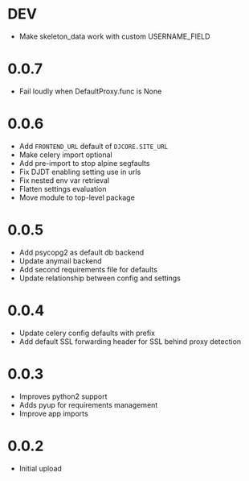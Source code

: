 # DEV
- Make skeleton_data work with custom USERNAME_FIELD
# 0.0.7
- Fail loudly when DefaultProxy.func is None
# 0.0.6
- Add `FRONTEND_URL` default of `DJCORE.SITE_URL`
- Make celery import optional
- Add pre-import to stop alpine segfaults
- Fix DJDT enabling setting use in urls
- Fix nested env var retrieval
- Flatten settings evaluation
- Move module to top-level package
# 0.0.5
- Add psycopg2 as default db backend
- Update anymail backend
- Add second requirements file for defaults
- Update relationship between config and settings
# 0.0.4
- Update celery config defaults with prefix
- Add default SSL forwarding header for SSL behind proxy detection
# 0.0.3
- Improves python2 support
- Adds pyup for requirements management
- Improve app imports
# 0.0.2
- Initial upload
